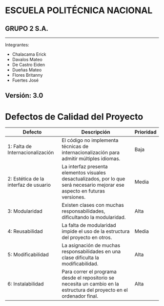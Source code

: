 # ESCUELA POLITÉCNICA NACIONAL
## GRUPO 2 S.A.

---
Integrantes: 
- Chalacama Erick
- Davalos Mateo
- De Castro Eiden
- Dueñas Mateo
- Flores Britanny
- Fuertes José

Versión: 3.0
---
# Defectos de Calidad del Proyecto

| Defecto                                  | Descripción | Prioridad |
|------------------------------------------|-------------|-----------|
| 1: Falta de Internacionalización | El código no implementa técnicas de internacionalización para admitir múltiples idiomas. | Baja |
| 2: Estética de la interfaz de usuario | La interfaz presenta elementos visuales desactualizados, por lo que será necesario mejorar ese aspecto en futuras versiones. | Media |
| 3: Modularidad | Existen clases con muchas responsabilidades, dificultando la modularidad. | Alta |
| 4: Reusabilidad | La falta de modularidad impide el uso de la estructura del proyecto en otros. | Media |
| 5: Modificabilidad | La asignación de muchas responsabilidades en una clase dificulta la modificabilidad. | Alta |
| 6: Instalabilidad | Para correr el programa desde el repositorio se necesita un cambio en la estructura del proyecto en el ordenador final. | Alta |
